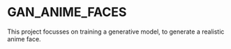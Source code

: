 # GAN_ANIME_FACES
This project focusses on training a generative model, to generate a realistic anime face.

